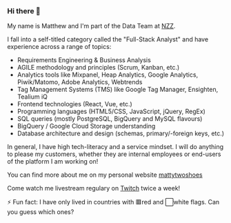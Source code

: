 ### Hi there 👋

My name is Matthew and I'm part of the Data Team at [NZZ](https://www.nzz.ch "Neue Zürcher Zeitung").

I fall into a self-titled category called the "Full-Stack Analyst" and have experience across a range of topics:
- Requirements Engineering & Business Analysis
- AGILE methodology and principles (Scrum, Kanban, etc.)
- Analytics tools like Mixpanel, Heap Analytics, Google Analytics, Piwik/Matomo, Adobe Analytics, Webtrends
- Tag Management Systems (TMS) like Google Tag Manager, Ensighten, Tealium iQ
- Frontend technologies (React, Vue, etc.)
- Programming languages (HTML5/CSS, JavaScript, jQuery, RegEx)
- SQL queries (mostly PostgreSQL, BigQuery and MySQL flavours)
- BigQuery / Google Cloud Storage understanding
- Database architecture and design (schemas, primary/-foreign keys, etc.)

In general, I have high tech-literacy and a service mindset. I will do anything to please my customers, whether they are internal employees or end-users of the platform I am working on!

You can find more about me on my personal website [mattytwoshoes](http://mattytwo.shoes "mattytwo.shoes - my personal site")

Come watch me livestream regulary on [Twitch](http://twitch.tv/matty_twoshoes "my Twitch channel") twice a week!

⚡ Fun fact: I have only lived in countries with 🟥red and ⬜white flags. Can you guess which ones?
